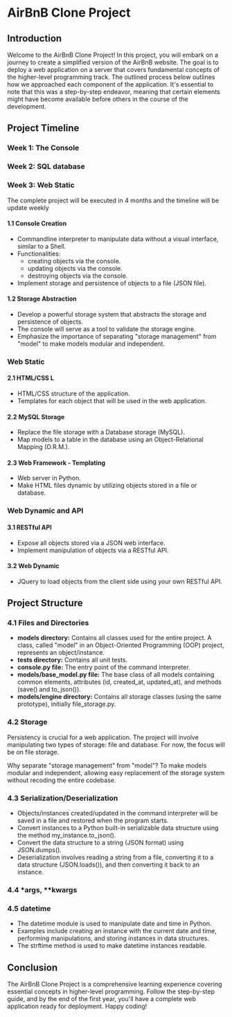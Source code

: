 # AirBnB Clone Project
<img align="left" width="200" scr="https://www.digital.ink/wp-content/uploads/airbnb_logo_detail.jpg">

## Introduction

Welcome to the AirBnB Clone Project! In this project, you will embark on a journey to create a simplified version of the AirBnB website. The goal is to deploy a web application on a server that covers fundamental concepts of the higher-level programming track.
The outlined process below outlines how we approached each component of the application. It's essential to note that this was a step-by-step endeavor, meaning that certain elements might have become available before others in the course of the development.
<img align="left" width="200" scr="[https://www.digital.ink/wp-content/uploads/airbnb_logo_detail.jpg](https://s3.amazonaws.com/alx-intranet.hbtn.io/uploads/medias/2020/9/99e1a8f2be8c09d5ce5ac321e8cf39f0917f8db5.jpg?X-Amz-Algorithm=AWS4-HMAC-SHA256&X-Amz-Credential=AKIARDDGGGOUSBVO6H7D%2F20231009%2Fus-east-1%2Fs3%2Faws4_request&X-Amz-Date=20231009T080342Z&X-Amz-Expires=86400&X-Amz-SignedHeaders=host&X-Amz-Signature=e1279706a7055a5600940856273b06df37b4d893750a9c225673cb270b28b7f9)">

## Project Timeline

### Week 1: The Console
### Week 2: SQL database
### Week 3: Web Static
The complete project will be executed in 4 months and the timeline will be update weekly

#### 1.1 Console Creation

- Commandline interpreter to manipulate data without a visual interface, similar to a Shell.
- Functionalities:
  * creating objects via the console.
  * updating objects via the console.
  * destroying objects via the console.
- Implement storage and persistence of objects to a file (JSON file).

#### 1.2 Storage Abstraction

- Develop a powerful storage system that abstracts the storage and persistence of objects.
- The console will serve as a tool to validate the storage engine.
- Emphasize the importance of separating "storage management" from "model" to make models modular and independent.

### Web Static

#### 2.1 HTML/CSS L

- HTML/CSS structure of the application.
- Templates for each object that will be used in the web application.

#### 2.2 MySQL Storage

- Replace the file storage with a Database storage (MySQL).
- Map models to a table in the database using an Object-Relational Mapping (O.R.M.).

#### 2.3 Web Framework - Templating

- Web server in Python.
- Make HTML files dynamic by utilizing objects stored in a file or database.

### Web Dynamic and API

#### 3.1 RESTful API

- Expose all objects stored via a JSON web interface.
- Implement manipulation of objects via a RESTful API.

#### 3.2 Web Dynamic

- JQuery to load objects from the client side using your own RESTful API.

## Project Structure

### 4.1 Files and Directories

- **models directory:** Contains all classes used for the entire project. A class, called "model" in an Object-Oriented Programming (OOP) project, represents an object/instance.
- **tests directory:** Contains all unit tests.
- **console.py file:** The entry point of the command interpreter.
- **models/base_model.py file:** The base class of all models containing common elements, attributes (id, created_at, updated_at), and methods (save() and to_json()).
- **models/engine directory:** Contains all storage classes (using the same prototype), initially file_storage.py.

### 4.2 Storage

Persistency is crucial for a web application. The project will involve manipulating two types of storage: file and database. For now, the focus will be on file storage.

Why separate "storage management" from "model"? To make models modular and independent, allowing easy replacement of the storage system without recoding the entire codebase.

### 4.3 Serialization/Deserialization

- Objects/instances created/updated in the command interpreter will be saved in a file and restored when the program starts.
- Convert instances to a Python built-in serializable data structure using the method my_instance.to_json().
- Convert the data structure to a string (JSON format) using JSON.dumps().
- Deserialization involves reading a string from a file, converting it to a data structure (JSON.loads()), and then converting it back to an instance.

### 4.4 *args, **kwargs



### 4.5 datetime

- The datetime module is used to manipulate date and time in Python.
- Examples include creating an instance with the current date and time, performing manipulations, and storing instances in data structures.
- The strftime method is used to make datetime instances readable.

## Conclusion

The AirBnB Clone Project is a comprehensive learning experience covering essential concepts in higher-level programming. Follow the step-by-step guide, and by the end of the first year, you'll have a complete web application ready for deployment. Happy coding!

